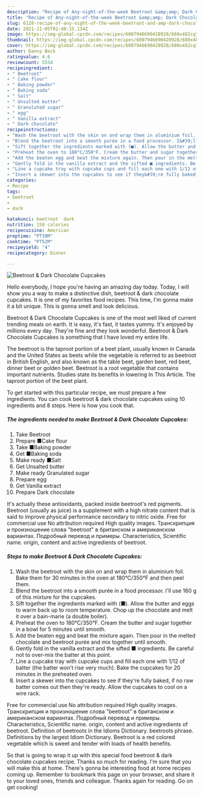 ```yaml
---
description: "Recipe of Any-night-of-the-week Beetroot &amp;amp; Dark Chocolate Cupcakes"
title: "Recipe of Any-night-of-the-week Beetroot &amp;amp; Dark Chocolate Cupcakes"
slug: 6128-recipe-of-any-night-of-the-week-beetroot-and-amp-dark-chocolate-cupcakes
date: 2021-11-05T02:40:15.134Z
image: https://img-global.cpcdn.com/recipes/6007946690428928/680x482cq70/beetroot-dark-chocolate-cupcakes-recipe-main-photo.jpg
thumbnail: https://img-global.cpcdn.com/recipes/6007946690428928/680x482cq70/beetroot-dark-chocolate-cupcakes-recipe-main-photo.jpg
cover: https://img-global.cpcdn.com/recipes/6007946690428928/680x482cq70/beetroot-dark-chocolate-cupcakes-recipe-main-photo.jpg
author: Danny Beck
ratingvalue: 4.6
reviewcount: 5554
recipeingredient:
- " Beetroot"
- " Cake flour"
- " Baking powder"
- " Baking soda"
- " Salt"
- " Unsalted butter"
- " Granulated sugar"
- " egg"
- " Vanilla extract"
- " Dark chocolate"
recipeinstructions:
- "Wash the beetroot with the skin on and wrap them in aluminium foil. Bake them for 30 minutes in the oven at 180°C/350°F and then peel them."
- "Blend the beetroot into a smooth purée in a food processor. I&#39;ll use 160 g of this mixture for the cupcakes."
- "Sift together the ingredients marked with (■). Allow the butter and eggs to warm back up to room temperature. Chop up the chocolate and melt it over a bain-marie (a double boiler)."
- "Preheat the oven to 180°C/350°F. Cream the butter and sugar together in a bowl for 5 minutes until smooth."
- "Add the beaten egg and beat the mixture again. Then pour in the melted chocolate and beetroot purée and mix together until smooth."
- "Gently fold in the vanilla extract and the sifted ■ ingredients. Be careful not to over-mix the batter at this point."
- "Line a cupcake tray with cupcake cups and fill each one with 1/12 of batter (the batter won&#39;t rise very much). Bake the cupcakes for 20 minutes in the preheated oven."
- "Insert a skewer into the cupcakes to see if they&#39;re fully baked, if no raw batter comes out then they&#39;re ready. Allow the cupcakes to cool on a wire rack."
categories:
- Recipe
tags:
- beetroot
- 
- dark

katakunci: beetroot  dark 
nutrition: 159 calories
recipecuisine: American
preptime: "PT39M"
cooktime: "PT52M"
recipeyield: "4"
recipecategory: Dinner

---
```



![Beetroot &amp; Dark Chocolate Cupcakes](https://img-global.cpcdn.com/recipes/6007946690428928/680x482cq70/beetroot-dark-chocolate-cupcakes-recipe-main-photo.jpg)

Hello everybody, I hope you're having an amazing day today. Today, I will show you a way to make a distinctive dish, beetroot &amp; dark chocolate cupcakes. It is one of my favorites food recipes. This time, I'm gonna make it a bit unique. This is gonna smell and look delicious.

Beetroot &amp; Dark Chocolate Cupcakes is one of the most well liked of current trending meals on earth. It is easy, it's fast, it tastes yummy. It's enjoyed by millions every day. They're fine and they look wonderful. Beetroot &amp; Dark Chocolate Cupcakes is something that I have loved my entire life.

The beetroot is the taproot portion of a beet plant, usually known in Canada and the United States as beets while the vegetable is referred to as beetroot in British English, and also known as the table beet, garden beet, red beet, dinner beet or golden beet. Beetroot is a root vegetable that contains important nutrients. Studies state its benefits in lowering In This Article. The taproot portion of the beet plant.


To get started with this particular recipe, we must prepare a few ingredients. You can cook beetroot &amp; dark chocolate cupcakes using 10 ingredients and 8 steps. Here is how you cook that.

<!--inarticleads1-->

##### The ingredients needed to make Beetroot &amp; Dark Chocolate Cupcakes:

1. Take  Beetroot
1. Prepare  ■Cake flour
1. Take  ■Baking powder
1. Get  ■Baking soda
1. Make ready  ■Salt
1. Get  Unsalted butter
1. Make ready  Granulated sugar
1. Prepare  egg
1. Get  Vanilla extract
1. Prepare  Dark chocolate


It&#39;s actually these antioxidants, packed inside beetroot&#39;s red pigments. Beetroot (usually as juice) is a supplement with a high nitrate content that is said to improve physical performance secondary to nitric oxide. Free for commercial use No attribution required High quality images. Транскрипция и произношение слова &#34;beetroot&#34; в британском и американском вариантах. Подробный перевод и примеры. Characteristics, Scientific name. origin, content and active ingredients of beetroot. 

<!--inarticleads2-->

##### Steps to make Beetroot &amp; Dark Chocolate Cupcakes:

1. Wash the beetroot with the skin on and wrap them in aluminium foil. Bake them for 30 minutes in the oven at 180°C/350°F and then peel them.
1. Blend the beetroot into a smooth purée in a food processor. I&#39;ll use 160 g of this mixture for the cupcakes.
1. Sift together the ingredients marked with (■). Allow the butter and eggs to warm back up to room temperature. Chop up the chocolate and melt it over a bain-marie (a double boiler).
1. Preheat the oven to 180°C/350°F. Cream the butter and sugar together in a bowl for 5 minutes until smooth.
1. Add the beaten egg and beat the mixture again. Then pour in the melted chocolate and beetroot purée and mix together until smooth.
1. Gently fold in the vanilla extract and the sifted ■ ingredients. Be careful not to over-mix the batter at this point.
1. Line a cupcake tray with cupcake cups and fill each one with 1/12 of batter (the batter won&#39;t rise very much). Bake the cupcakes for 20 minutes in the preheated oven.
1. Insert a skewer into the cupcakes to see if they&#39;re fully baked, if no raw batter comes out then they&#39;re ready. Allow the cupcakes to cool on a wire rack.


Free for commercial use No attribution required High quality images. Транскрипция и произношение слова &#34;beetroot&#34; в британском и американском вариантах. Подробный перевод и примеры. Characteristics, Scientific name. origin, content and active ingredients of beetroot. Definition of beetroots in the Idioms Dictionary. beetroots phrase. Definitions by the largest Idiom Dictionary. Beetroot is a red colored vegetable which is sweet and tender with loads of health benefits. 

So that is going to wrap it up with this special food beetroot &amp; dark chocolate cupcakes recipe. Thanks so much for reading. I'm sure that you will make this at home. There's gonna be interesting food at home recipes coming up. Remember to bookmark this page on your browser, and share it to your loved ones, friends and colleague. Thanks again for reading. Go on get cooking!
